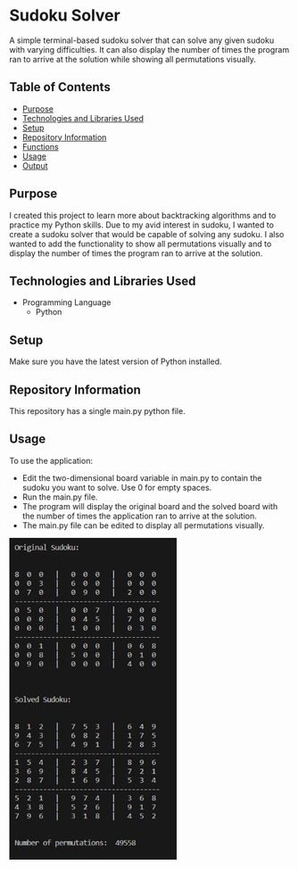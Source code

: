 # Sudoku Solver

A simple terminal-based sudoku solver that can solve any given sudoku with varying difficulties. It can also display the number of times the program ran to arrive at the solution while showing all permutations visually.


## Table of Contents
- [Purpose](#purpose)
- [Technologies and Libraries Used](#technologies-and-libraries-used)
- [Setup](#setup)
- [Repository Information](#repository-information)
- [Functions](#functions)
- [Usage](#usage)
- [Output](#output)


## Purpose
I created this project to learn more about backtracking algorithms and to practice my Python skills. Due to my avid interest in sudoku, I wanted to create a sudoku solver that would be capable of solving any sudoku. I also wanted to add the functionality to show all permutations visually and to display the number of times the program ran to arrive at the solution. 


## Technologies and Libraries Used
- Programming Language
    - Python

## Setup
Make sure you have the latest version of Python installed.


## Repository Information
This repository has a single main.py python file.


## Usage
To use the application:
- Edit the two-dimensional board variable in main.py to contain the sudoku you want to solve. Use 0 for empty spaces.
- Run the main.py file.
- The program will display the original board and the solved board with the number of times the application ran to arrive at the solution.
- The main.py file can be edited to display all permutations visually.

<img src="image.png" width="300">
